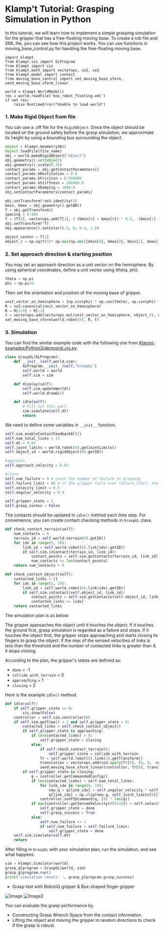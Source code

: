 # Klamp't Tutorial: Grasping Simulation in Python 

In this tutorial, we will learn how to implement a simple grasping simulation for the gripper that has a free-floating moving base. To create a rob file and XML file, you can see how this project works. You can use functions in moving_base_control.py for handling the free-floating moving base.


```pythons
import klampt 
from klampt.vis import GLProgram
from klampt import vis
from klampt.math import vectorops, so3, se3
from klampt.model import contact
from moving_base_control import set_moving_base_xform, send_moving_base_xform_linear

world = klampt.WorldModel()
res = world.readFile('box_robot_floating.xml')
if not res:
    raise RuntimeError("Unable to load world")
```


### 1. Make Rigid Object from file

You can use a .off file for the  `RigidObject`. Since the object should be located on the ground safely before the grasp simulation, we approximate its height by using a bounding box surrounding the object.

```python
object = klampt.Geometry3D()
object.loadFile(file_name)
obj = world.makeRigidObject("object")
obj.geometry().set(object)
obj.geometry().scale(0.35)
contact_params = obj.getContactParameters()
contact_params.kRestitution = 0.0
contact_params.kFriction = 0.500000
contact_params.kStiffness = 200000.0
contact_params.kDamping = 1000.0
obj.setContactParameters(contact_params)

obj.setTransform(*se3.identity())
bmin, bmax = obj.geometry().getBB()
T = obj.getTransform()
spacing = 0.006
T = (T[0], vectorops.add(T[1], (-(bmin[0] + bmax[0]) * 0.5, -(bmin[1] + bmax[1]) * 0.5, -bmin[2] + spacing)))
obj.setTransform(*T)
obj.appearance().setColor(0.9, 0, 0.4, 1.0)

object_center = T[1]
object_r = np.sqrt(3)* np.max(np.abs([bmin[0], bmax[0], bmin[1], bmax[1], bmin[2], bmax[2]])) + 0.4

```

### 2. Set approach direction & starting position

You may set an approach direction as a unit vector on the hemisphere. By using spherical coordinates, define a unit vector using (theta, phi). 
```python
theta = np.pi
phi = np.pi/6
```

Then set the orientation and position of the moving base of gripper.  

```python
unit_vector_on_hemisphere = [np.sin(phi) * np.cos(theta), np.sin(phi) * np.sin(theta), np.cos(phi)]
R = so3.canonical(unit_vector_on_hemisphere)
R = R[3:9] + R[:3]
t = vectorops.add(vectorops.mul(unit_vector_on_hemisphere, object_r), object_center)
set_moving_base_xform(world.robot(0), R, t)
```

### 3. Simulation

You can find the similar example code with the following one from [Klampt-examples/Python3/demos/gl_vis.py](https://github.com/krishauser/Klampt-examples/blob/master/Python3/demos/gl_vis.py).  

```python
class GraspGL(GLProgram):
    def __init__(self,world,sim):
        GLProgram.__init__(self,"GraspGL")
        self.world = world
        self.sim = sim

    def display(self):
        self.sim.updateWorld()
        self.world.drawGL()

    def idle(self):
        # Fill out this part.	
        sim.simulate(self.dt)
        return
```

We need to define some variables in `__init__` function.

```python
self.sim.enableContactFeedbackAll()
self.num_total_links = 13 
self.dt = 0.02
self.joint_limits = world.robot(0).getJointLimits()
self.object_id = world.rigidObject(0).getID()

#approach
self.approach_velocity = 0.01

#close 
self.num_failure = 0 # count the number of failure in grasping
self.failure_limit = 80 # if the gripper fails over failure_limit, the trial is regarded as failure.
self.velocity_limit = 0.5 
self.angular_velocity = 0.8

self.gripper_state = 1
self.grasp_sucess = False
```

The contacts should be updated in `idle()` method each time step. For convenience, you can create contact checking methods in `GraspGL` class.

```python
def check_contact_terrain(self):
    num_contacts = 0
    terrain_id = self.world.terrain(0).getID()
    for idx in range(5, 18):
        link_id = self.world.robot(0).link(idx).getID()
        if self.sim.inContact(terrain_id, link_id):
            contact_points = self.sim.getContacts(terrain_id, link_id)
            num_contacts += len(contact_points)
    return num_contacts > 0

def check_contact_object(self):
    contacted_links = []
    for idx in range(5, 18):
        link_id = self.world.robot(0).link(idx).getID()
        if self.sim.inContact(self.object_id, link_id):
            contact_points = self.sim.getContacts(self.object_id, link_id)
            contacted_links += [idx]
    return contacted_links
```

The simulation plan is as below:

The gripper approaches the object until it touches the object. If it touches the ground first, grasp simulation is regarded as a failure and stops. If it touches the object first, the gripper stops approaching and starts closing its fingers to grasp the object. If the max of the sensed velocities of links is less than the threshold and the number of contacted links is greater than 4, it stops closing.

According to the plan, the gripper's states are defined as: 

- `done` = -1
- `collide_with_terrain` = 0
- `approaching` = 1
- `closing` = 2

Here is the example `idle()` method. 

```python
def idle(self):
    if self.gripper_state <= 0:
        vis.show(False)
    controller = self.sim.controller(0)
    if self.sim.getTime() > 1 and self.gripper_state > 0:
        contacted_links = self.check_contact_object()
        if self.gripper_state is approaching:
            if len(contacted_links) > 0:
                self.gripper_state = closing
            else:
                if self.check_contact_terrain():
                    self.gripper_state = collide_with_terrain
                Tr = self.world.robot(0).link(5).getTransform()
                translation = vectorops.add(so3.apply(Tr[0], [0, 0, -self.approach_velocity]), Tr[1])
                send_moving_base_xform_linear(controller, Tr[0], translation, self.dt)
        if self.gripper_state is closing:
            q = controller.getCommandedConfig()
            if len(contacted_links) < self.num_total_links:
                for link_idx in range(9, 18):
                    new_q = q[link_idx] + self.angular_velocity * self.dt
                    q[link_idx] = np.clip(new_q, self.joint_limits[0][link_idx], self.joint_limits[1][link_idx])
                controller.setPIDCommand(q, [0] * len(q))
            if max(controller.getSensedVelocity()[9:18]) < self.velocity_limit and len(contacted_links) >= 4:
                self.gripper_state = done
                self.grasp_success = True
            else:
                self.num_failure += 1
                if self.num_failure > self.failure_limit:
                    self.gripper_state = done
    self.sim.simulate(self.dt)
    return 
```

After filling in `GraspGL` with your simulation plan, run the simulation, and see what happens.

```python
sim = klampt.Simulator(world)
grasp_glprogram = GraspGL(world, sim)
grasp_glprogram.run()
print('simulation result: ', grasp_glprogram.grasp_success)
```
- Grasp test with RobotiQ gripper & Box-shaped finger gripper

![Image](../images/grasp_test_1.png)
![Image2](../images/grasp_test_2.png)

You can evaluate the grasp performance by 
- Constructing Grasp Wrench Space from the contact information.
- Lifting the object and moving the gripper in random directions to check if the grasp is robust.